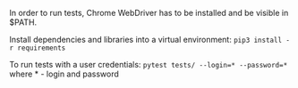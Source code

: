 In order to run tests, Chrome WebDriver has to be installed and be visible in $PATH.

Install dependencies and libraries into a virtual environment:
`pip3 install -r requirements`

To run tests with a user credentials:
`pytest tests/ --login=* --password=*`
where * - login and password
